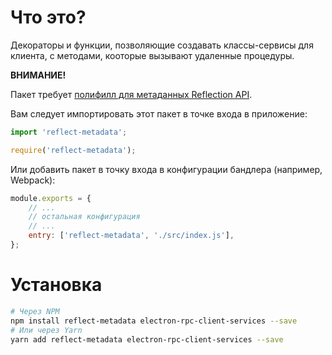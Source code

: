 # Что это?

Декораторы и функции, позволяющие создавать классы-сервисы для клиента, с методами, кооторые вызывают удаленные процедуры.

**ВНИМАНИЕ!**

Пакет требует [полифилл для метаданных Reflection API](https://www.npmjs.com/package/reflect-metadata).

Вам следует импортировать этот пакет в точке входа в приложение:

```typescript
import 'reflect-metadata';
```

```javascript
require('reflect-metadata');
```

Или добавить пакет в точку входа в конфигурации бандлера (например, Webpack):

```javascript
module.exports = {
    // ...
    // остальная конфигурация
    // ...
    entry: ['reflect-metadata', './src/index.js'],
};
```

# Установка

```bash
# Через NPM
npm install reflect-metadata electron-rpc-client-services --save
# Или через Yarn
yarn add reflect-metadata electron-rpc-client-services --save
```

